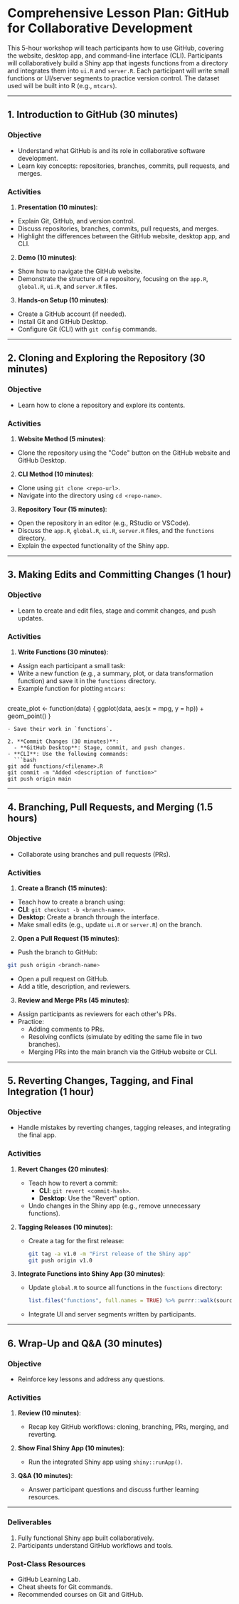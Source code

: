 # **Comprehensive Lesson Plan: GitHub for Collaborative Development**

This 5-hour workshop will teach participants how to use GitHub, covering the website, desktop app, and command-line interface (CLI). Participants will collaboratively build a Shiny app that ingests functions from a directory and integrates them into `ui.R` and `server.R`. Each participant will write small functions or UI/server segments to practice version control. The dataset used will be built into R (e.g., `mtcars`).

---
  
  ## **1. Introduction to GitHub (30 minutes)**
  
  ### **Objective**
  - Understand what GitHub is and its role in collaborative software development.
- Learn key concepts: repositories, branches, commits, pull requests, and merges.

### **Activities**
1. **Presentation (10 minutes)**:
  - Explain Git, GitHub, and version control.
- Discuss repositories, branches, commits, pull requests, and merges.
- Highlight the differences between the GitHub website, desktop app, and CLI.

2. **Demo (10 minutes)**:
  - Show how to navigate the GitHub website.
- Demonstrate the structure of a repository, focusing on the `app.R`, `global.R`, `ui.R`, and `server.R` files.

3. **Hands-on Setup (10 minutes)**:
  - Create a GitHub account (if needed).
- Install Git and GitHub Desktop.
- Configure Git (CLI) with `git config` commands.

---
  
  ## **2. Cloning and Exploring the Repository (30 minutes)**
  
  ### **Objective**
  - Learn how to clone a repository and explore its contents.

### **Activities**
1. **Website Method (5 minutes)**:
  - Clone the repository using the "Code" button on the GitHub website and GitHub Desktop.

2. **CLI Method (10 minutes)**:
  - Clone using `git clone <repo-url>`.
- Navigate into the directory using `cd <repo-name>`.

3. **Repository Tour (15 minutes)**:
  - Open the repository in an editor (e.g., RStudio or VSCode).
- Discuss the `app.R`, `global.R`, `ui.R`, `server.R` files, and the `functions` directory.
- Explain the expected functionality of the Shiny app.

---
  
  ## **3. Making Edits and Committing Changes (1 hour)**
  
  ### **Objective**
  - Learn to create and edit files, stage and commit changes, and push updates.

### **Activities**
1. **Write Functions (30 minutes)**:
  - Assign each participant a small task:
  - Write a new function (e.g., a summary, plot, or data transformation function) and save it in the `functions` directory.
- Example function for plotting `mtcars`:
  ```r
create_plot <- function(data) {
  ggplot(data, aes(x = mpg, y = hp)) + geom_point()
}
```
- Save their work in `functions`.

2. **Commit Changes (30 minutes)**:
  - **GitHub Desktop**: Stage, commit, and push changes.
- **CLI**: Use the following commands:
  ```bash
git add functions/<filename>.R
git commit -m "Added <description of function>"
git push origin main
```

---
  
  ## **4. Branching, Pull Requests, and Merging (1.5 hours)**
  
  ### **Objective**
  - Collaborate using branches and pull requests (PRs).

### **Activities**
1. **Create a Branch (15 minutes)**:
  - Teach how to create a branch using:
  - **CLI**: `git checkout -b <branch-name>`.
- **Desktop**: Create a branch through the interface.
- Make small edits (e.g., update `ui.R` or `server.R`) on the branch.

2. **Open a Pull Request (15 minutes)**:
  - Push the branch to GitHub:
  ```bash
git push origin <branch-name>
  ```
- Open a pull request on GitHub.
- Add a title, description, and reviewers.

3. **Review and Merge PRs (45 minutes)**:
  - Assign participants as reviewers for each other's PRs.
   - Practice:
     - Adding comments to PRs.
     - Resolving conflicts (simulate by editing the same file in two branches).
     - Merging PRs into the main branch via the GitHub website or CLI.

---

## **5. Reverting Changes, Tagging, and Final Integration (1 hour)**

### **Objective**
- Handle mistakes by reverting changes, tagging releases, and integrating the final app.

### **Activities**
1. **Revert Changes (20 minutes)**:
   - Teach how to revert a commit:
     - **CLI**: `git revert <commit-hash>`.
     - **Desktop**: Use the "Revert" option.
   - Undo changes in the Shiny app (e.g., remove unnecessary functions).

2. **Tagging Releases (10 minutes)**:
   - Create a tag for the first release:
     ```bash
     git tag -a v1.0 -m "First release of the Shiny app"
     git push origin v1.0
     ```

3. **Integrate Functions into Shiny App (30 minutes)**:
   - Update `global.R` to source all functions in the `functions` directory:
     ```r
     list.files("functions", full.names = TRUE) %>% purrr::walk(source)
     ```
   - Integrate UI and server segments written by participants.

---

## **6. Wrap-Up and Q&A (30 minutes)**

### **Objective**
- Reinforce key lessons and address any questions.

### **Activities**
1. **Review (10 minutes)**:
   - Recap key GitHub workflows: cloning, branching, PRs, merging, and reverting.

2. **Show Final Shiny App (10 minutes)**:
   - Run the integrated Shiny app using `shiny::runApp()`.

3. **Q&A (10 minutes)**:
   - Answer participant questions and discuss further learning resources.

---

### **Deliverables**
1. Fully functional Shiny app built collaboratively.
2. Participants understand GitHub workflows and tools.

### **Post-Class Resources**
- GitHub Learning Lab.
- Cheat sheets for Git commands.
- Recommended courses on Git and GitHub.


